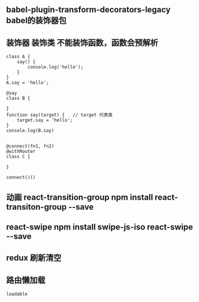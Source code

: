 ## babel-plugin-transform-decorators-legacy babel的装饰器包

## 装饰器  装饰类  不能装饰函数，函数会预解析
```
class A {
    say() {
        console.log('hello');
    }
}
A.say = 'hello';

@say
class B {

}
function say(target) {   // target 代表类
    target.say = 'hello';
}
console.log(B.say)


@connect(fn1, fn2)
@withRouter
class C {

}

connect()()

```


## 动画 react-transition-group   npm install react-transiton-group --save


## react-swipe   npm install swipe-js-iso react-swipe --save

## redux 刷新清空


## 路由懒加载
    loadable

